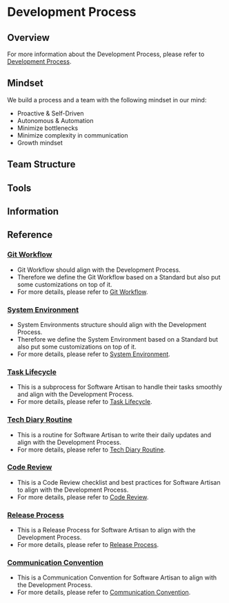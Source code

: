 # Development Process

## Overview

For more information about the Development Process, please refer to [Development Process](https://coda.io/d/Product-Management_dsmAZmGCx7L/Product-Management-Process_suc5O#_luNuD).

## Mindset

We build a process and a team with the following mindset in our mind:

- Proactive & Self-Driven
- Autonomous & Automation
- Minimize bottlenecks
- Minimize complexity in communication
- Growth mindset

## Team Structure

## Tools

## Information

## Reference

### [Git Workflow](./resources/Git_Workflow.md)

- Git Workflow should align with the Development Process.
- Therefore we define the Git Workflow based on a Standard but also put some customizations on top of it.
- For more details, please refer to [Git Workflow](./resources/Git_Workflow.md).

### [System Environment](./resources/System_Environment.md)

- System Environments structure should align with the Development Process.
- Therefore we define the System Environment based on a Standard but also put some customizations on top of it.
- For more details, please refer to [System Environment](./resources/System_Environment.md).

### [Task Lifecycle](./resources/Task_Lifecycle.md)

- This is a subprocess for Software Artisan to handle their tasks smoothly and align with the Development Process.
- For more details, please refer to [Task Lifecycle](./resources/Task_Lifecycle.md).

### [Tech Diary Routine](./resources/Tech_Diary_Routine.md)

- This is a routine for Software Artisan to write their daily updates and align with the Development Process.
- For more details, please refer to [Tech Diary Routine](./resources/Tech_Diary_Routine.md).

### [Code Review](./resources/Code_Review/Code_Review.md)

- This is a Code Review checklist and best practices for Software Artisan to align with the Development Process.
- For more details, please refer to [Code Review](./resources/Code_Review/Code_Review.md).

### [Release Process](./resources/Release_Process.md)

- This is a Release Process for Software Artisan to align with the Development Process.
- For more details, please refer to [Release Process](./resources/Release_Process.md).

### [Communication Convention](./resources/Communication_Convention.md)

- This is a Communication Convention for Software Artisan to align with the Development Process.
- For more details, please refer to [Communication Convention](./resources/Communication_Convention.md).

